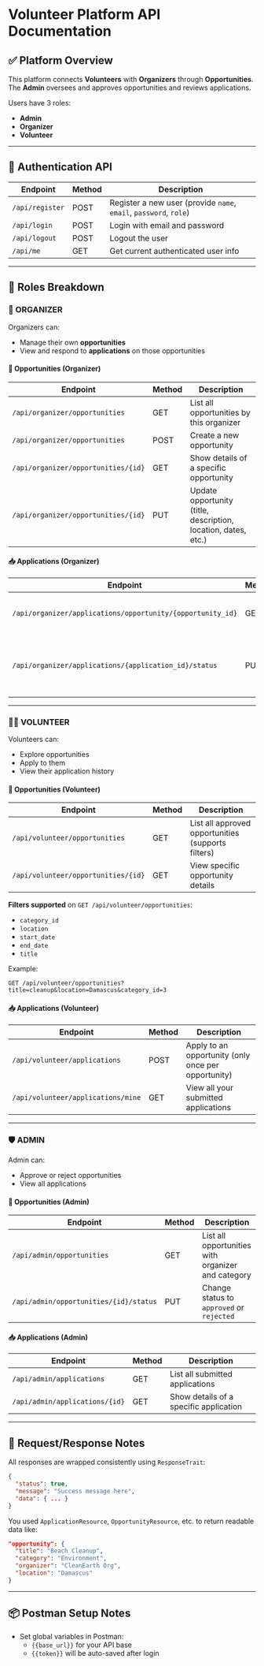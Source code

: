 # Volunteer Platform API Documentation

## ✅ Platform Overview
This platform connects **Volunteers** with **Organizers** through **Opportunities**. The **Admin** oversees and approves opportunities and reviews applications.

Users have 3 roles:
- **Admin**
- **Organizer**
- **Volunteer**

---

## 🔐 Authentication API

| Endpoint         | Method | Description |
|------------------|--------|-------------|
| `/api/register`  | POST   | Register a new user (provide `name`, `email`, `password`, `role`) |
| `/api/login`     | POST   | Login with email and password |
| `/api/logout`    | POST   | Logout the user |
| `/api/me`        | GET    | Get current authenticated user info |

---

## 👥 Roles Breakdown

### 🎯 ORGANIZER

Organizers can:
- Manage their own **opportunities**
- View and respond to **applications** on those opportunities

#### 📌 Opportunities (Organizer)

| Endpoint | Method | Description |
|---------|--------|-------------|
| `/api/organizer/opportunities` | GET | List all opportunities by this organizer |
| `/api/organizer/opportunities` | POST | Create a new opportunity |
| `/api/organizer/opportunities/{id}` | GET | Show details of a specific opportunity |
| `/api/organizer/opportunities/{id}` | PUT | Update opportunity (title, description, location, dates, etc.) |

#### 📥 Applications (Organizer)

| Endpoint | Method | Description |
|----------|--------|-------------|
| `/api/organizer/applications/opportunity/{opportunity_id}` | GET | View all applications for your opportunity |
| `/api/organizer/applications/{application_id}/status` | PUT | Update application status (pending, accepted, rejected) |

---

### 🙋‍♂️ VOLUNTEER

Volunteers can:
- Explore opportunities
- Apply to them
- View their application history

#### 📌 Opportunities (Volunteer)

| Endpoint | Method | Description |
|---------|--------|-------------|
| `/api/volunteer/opportunities` | GET | List all approved opportunities (supports filters) |
| `/api/volunteer/opportunities/{id}` | GET | View specific opportunity details |

**Filters supported** on `GET /api/volunteer/opportunities`:
- `category_id`
- `location`
- `start_date`
- `end_date`
- `title`

Example:
```
GET /api/volunteer/opportunities?title=cleanup&location=Damascus&category_id=3
```

#### 📥 Applications (Volunteer)

| Endpoint | Method | Description |
|----------|--------|-------------|
| `/api/volunteer/applications` | POST | Apply to an opportunity (only once per opportunity) |
| `/api/volunteer/applications/mine` | GET | View all your submitted applications |

---

### 🛡️ ADMIN

Admin can:
- Approve or reject opportunities
- View all applications

#### 📌 Opportunities (Admin)

| Endpoint | Method | Description |
|---------|--------|-------------|
| `/api/admin/opportunities` | GET | List all opportunities with organizer and category |
| `/api/admin/opportunities/{id}/status` | PUT | Change status to `approved` or `rejected` |

#### 📥 Applications (Admin)

| Endpoint | Method | Description |
|----------|--------|-------------|
| `/api/admin/applications` | GET | List all submitted applications |
| `/api/admin/applications/{id}` | GET | Show details of a specific application |

---

## 🔄 Request/Response Notes

All responses are wrapped consistently using `ResponseTrait`:
```json
{
  "status": true,
  "message": "Success message here",
  "data": { ... }
}
```

You used `ApplicationResource`, `OpportunityResource`, etc. to return readable data like:
```json
"opportunity": {
  "title": "Beach Cleanup",
  "category": "Environment",
  "organizer": "CleanEarth Org",
  "location": "Damascus"
}
```

---

## 📦 Postman Setup Notes

- Set global variables in Postman:
  - `{{base_url}}` for your API base
  - `{{token}}` will be auto-saved after login